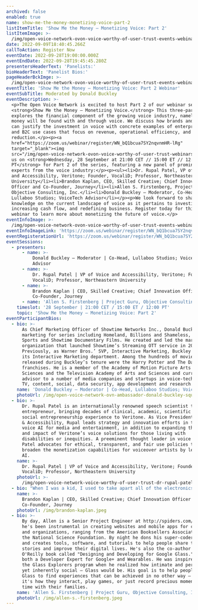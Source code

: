 ```yaml
---
archived: false
enabled: true
name: show-me-the-money-monetizing-voice-part-2
listItemTitle: 'Show Me the Money – Monetizing Voice: Part 2'
listItemImage: >-
  /img/open-voice-network-ovon-voice-worthy-of-user-trust-events-webinar-show-me-the-money-monetizing-voice-part-2-placeholder.png
date: 2022-09-09T18:40:45.266Z
callToAction: Register Now
eventDate: 2022-09-28T19:00:00.000Z
eventEndDate: 2022-09-28T19:45:45.280Z
presentersHeaderText: 'Panelists:'
bioHeaderText: 'Panelist Bios:'
pageHeaderBckImge: >-
  /img/open-voice-network-ovon-voice-worthy-of-user-trust-events-webinar-temporary-header.png
eventTitle: 'Show Me the Money — Monetizing Voice: Part 2 Webinar'
eventSubTitle: Moderated by Donald Buckley
eventDescription: >-
  <p>The Open Voice Network is excited to host Part 2 of our webinar series,
  <strong>Show Me the Money – Monetizing Voice.</strong> This three-part series
  explores the financial component of the growing voice industry, namely where
  money will be found with and through voice. We discuss how brands and agencies
  can justify the investment in voice with concrete examples of enterprise, B2B,
  and B2C use cases that focus on revenue, operational efficiency, and cost
  reduction.</p><p><a
  href="https://zoom.us/webinar/register/WN_bQ1bcua7SY2nqvnmHR-lRg"
  target="_blank"><img
  src="/img/open-voice-network-ovon-voice-worthy-of-user-trust-webinars-register-now-button-1.png"></a></p><p>Join
  us on <strong>Wednesday, 28 September at 21:00 CET // 15:00 ET // 12:00
  PT</strong> for Part 2 of the series, featuring a new panel of prominent
  experts from the voice industry:</p><p><ul><li>Dr. Rupal Patel, VP of Voice
  and Accessibility, Veritone; Founder, VocaliD; Professor, Northeastern
  University</li><li>Brandon Kaplan, CEO, Skilled Creative; Chief Innovation
  Officer and Co-Founder, Journey</li><li>Allen S. Firstenberg, Project Guru,
  Objective Consulting, Inc.</li><li>Donald Buckley – Moderator, Co-Head,
  Lullaboo Studios; VoiceTech Advisor</li></p><p>We look forward to sharing our
  knowledge on the current landscape of voice as it pertains to investing,
  increasing cash flow, and redefining business. Register today for this free
  webinar to learn more about monetizing the future of voice.</p>
eventInfoImage: >-
  /img/open-voice-network-ovon-voice-worthy-of-user-trust-events-webinar-show-me-the-money-monetizing-voice-part-2.png
eventInfoImageLink: 'https://zoom.us/webinar/register/WN_bQ1bcua7SY2nqvnmHR-lRg'
eventRegisterationUrl: 'https://zoom.us/webinar/register/WN_bQ1bcua7SY2nqvnmHR-lRg'
eventSessions:
  - presenters:
      - name: >-
          Donald Buckley – Moderator | Co-Head, Lullaboo Studios; VoiceTech
          Advisor
      - name: >-
          Dr. Rupal Patel | VP of Voice and Accessibility, Veritone; Founder,
          VocaliD; Professor, Northeastern University
      - name: >-
          Brandon Kaplan | CEO, Skilled Creative; Chief Innovation Officer and
          Co-Founder, Journey
      - name: 'Allen S. Firstenberg | Project Guru, Objective Consulting, Inc.'
    timeslot: '28 September | 21:00 CET / 15:00 ET / 12:00 PT'
    topic: 'Show Me the Money – Monetizing Voice: Part 2'
eventParticipantBios:
  - bio: >-
      As Chief Marketing Officer of Showtime Networks Inc., Donald Buckley led
      marketing for series including Homeland, Billions and Shameless, Showtime
      Sports and Showtime Documentary Films. He created and led the marketing
      organization that launched Showtime’s Streaming OTT service in 2015.
      Previously, as Warner Bros.’ SVP, Interactive Marketing, Buckley founded
      its Interactive Marketing department. Among the hundreds of movies
      released during Buckley’s tenure were the Harry Potter and The Dark Knight
      franchises. He is a member of the Academy of Motion Picture Arts and
      Sciences and the Television Academy of Arts and Sciences and currently
      advisor to a number of media companies and startups in voice-tech, gaming,
      TV, content, social, data security, app development and research.
    name: 'Donald Buckley – Moderator | Co-Head, Lullaboo Studios; VoiceTech Advisor'
    photoUrl: /img/open-voice-network-ovn-ambassador-donald-buckley-square.jpg
  - bio: >-
      Dr. Rupal Patel is an internationally renowned speech scientist turned
      entrepreneur, bringing decades of clinical, academic, scientific and
      social entrepreneurship experience to Veritone. As Vice President of Voice
      & Accessibility, Rupal leads strategy and innovation efforts in the use of
      voice AI for media and entertainment, in addition to expanding the reach
      and impact of Veritone’s voice solutions for those living with
      disabilities or inequities. A preeminent thought leader in voice AI, Dr.
      Patel advocates for ethical, transparent, and fair use policies that can
      broaden the monetization capabilities for voiceover artists by leveraging
      AI.
    name: >-
      Dr. Rupal Patel | VP of Voice and Accessibility, Veritone; Founder,
      VocaliD; Professor, Northeastern University
    photoUrl: >-
      /img/open-voice-network-voice-worthy-of-user-trust-dr-rupal-patel-headshot.jpg
  - bio: "When I was a kid, I used to take apart all of the electronics in the house to see what was inside. Problem is, I didn't know how to put them back together. Remote controls, trashed, vacuum cleaners, thrashed. It was then that I realized I was not going to be an engineer, but I knew that I wanted to work in technology. From there I have held different roles and started companies that have allowed me to explore technology and creativity. Skilled Creative is my latest venture, where we help our partners explore how emerging technologies like VOICE can impact their business and marketing strategies. We've worked with PepsiCo, Pfizer, Wall Street Journal, Entertainment Weekly, All Recipes, Simon & Schuster, ABI-INBEV, and a number of other great brands. \rOur Skills: Voice Experiences (Alexa/Google), Mobile AR, Computer Vision, Data Visualizations, Projection Mapping, Thermal Imaging, Robotics, RFID, Data driven experiential, and Emerging technology strategy"
    name: >-
      Brandon Kaplan | CEO, Skilled Creative; Chief Innovation Officer and
      Co-Founder, Journey
    photoUrl: /img/brandon-kaplan.jpeg
  - bio: >-
      By day, Allen is a Senior Project Engineer at http://spiders.com/ where
      he's been instrumental in creating websites and mobile apps for companies
      and organizations, ranging from the American Booksellers Association to
      the National Science Foundation. By night he dons his super-coder cloak
      and creates tools, software, and tutorials to help people share their
      stories and improve their digital lives. He's also the co-author of the
      O'Reilly book called "Designing and Developing for Google Glass." Allen is
      both a Developer Expert for Google+ and Wearables. He was inspired to join
      the Glass Explorers program when he realized how intimate and personal –
      yet inherently social – Glass would be. His goal is to help people use
      Glass to find experiences that can be achieved in no other way – whether
      it's how they interact, play games, or just record precious moments in
      time with their families.
    name: 'Allen S. Firstenberg | Project Guru, Objective Consulting, Inc.'
    photoUrl: /img/allen-s.-firstenberg.jpeg
---
```



